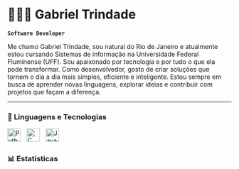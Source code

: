# 👨🏻‍💻 Gabriel Trindade

**`Software Developer`**

Me chamo Gabriel Trindade, sou natural do Rio de Janeiro e atualmente estou cursando Sistemas de informação na Universidade Federal Fluminense (UFF). Sou apaixonado por tecnologia e por tudo o que ela pode transformar. Como desenvolvedor, gosto de criar soluções que tornem o dia a dia mais simples, eficiente e inteligente. Estou sempre em busca de aprender novas linguagens, explorar ideias e contribuir com projetos que façam a diferença.

---

### 🤖 Linguagens e Tecnologias

<img 
    align="left" 
    alt="Python" 
    title="Python"
    width="30px" 
    style="padding-right: 10px;" 
    src="https://cdn.jsdelivr.net/gh/devicons/devicon@latest/icons/python/python-original.svg" 
/>

<img 
    align="left" 
    alt="C" 
    title="C"
    width="30px" 
    style="padding-right: 10px;" 
    src="https://cdn.jsdelivr.net/gh/devicons/devicon@latest/icons/c/c-original.svg" 
/>

<img 
    align="left" 
    alt="JavaScript" 
    title="JavaScript"
    width="30px" 
    style="padding-right: 10px;" 
    src="https://cdn.jsdelivr.net/gh/devicons/devicon@latest/icons/javascript/javascript-original.svg" 
    />

<br/>
<br/>

### 📊 Estatísticas


